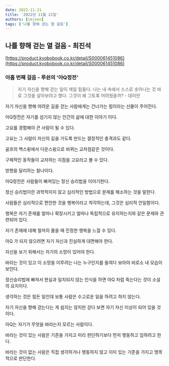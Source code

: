 ```yaml
---
date: 2022-11-21
title: '2022년 11월 21일'
authors: [cmjeon]
tags: ['나를 향해 걷는 열 걸음']
---
```


## 나를 향해 걷는 열 걸음 - 최진석

[https://product.kyobobook.co.kr/detail/S000061451086](https://product.kyobobook.co.kr/detail/S000061451086)

### 아홉 번째 걸음 - 루쉰의 '아Q정전'

> 자기 자신을 향해 걷는 일이 제일 힘들다. 나는 내 속에서 스스로 솟아나는 것 바로 그것을 살아보려고 했다. 그것이 왜 그토록 어려웠을까? - 데미안

자기 자신을 향해 어려운 길을 걷는 사람에게는 건너가는 힘이라는 선물이 주어진다.

아Q정전은 자기를 섬기지 않는 인간의 삶에 대한 이야기 이다.

고요를 경험해야 큰 사람이 될 수 있다.

<!--truncate-->

고요는 그 사람이 자신의 길을 가도록 만드는 결정적인 충격과도 같다.

골프의 백스윙에서 다운스윙으로 바뀌는 교차점같은 것이다.

구체적인 동작들이 교차하는 지점을 고요라고 볼 수 있다.

방향을 달리하는 찰나이다.

아Q정전은 사람들이 빠져있는 정신 승리법을 이야기한다.

정신 승리법이란 과학적이지 않고 심리적인 방법으로 문제를 해소하는 것을 말한다.

사람들은 심리적으로 편안한 것을 행복이라고 착각하는데, 그것은 심리적 안일함이다.

행복은 자기 존재를 얼마나 확장시키고 얼마나 독립적으로 유지하는지와 같은 문제와 관련되어 있다.

자기 존재에 대해 철저히 물을 때 진정한 행복을 느낄 수 있다.

아Q 가 되지 않으려면 자기 자신과 진실하게 대면해야 한다.

자신을 보기 위해서는 자기의 소망이 있어야 한다.

바라는 것이 있고 이 소망을 이루려는 나는 누구인지를 들여다 보아야 비로소 내 모습이 보인다.

정신승리법에 빠져서 현실과 일치되지 않는 인식을 하면 아Q 처럼 죽는다는 것이 소설의 요지이다.

생각하는 것은 힘든 일인데 보통 사람은 수고로운 일을 하려고 하지 않는다.

자기 자신을 향해 걷는다는 게 쉽지는 않지만 걷다 보면 자기 자신 이상이 되어 있을 것이다.

아Q는 자기가 무엇을 바라는지 모르는 사람이다.

바라는 것이 있는 사람은 기준을 가지고 미리 판단하기보다 먼저 행동하고 임하려고 한다.

바라는 것이 없는 사람은 직접 생각하거나 행동하지 않고 이미 있는 기준을 가지고 맹목적으로 판단한다.